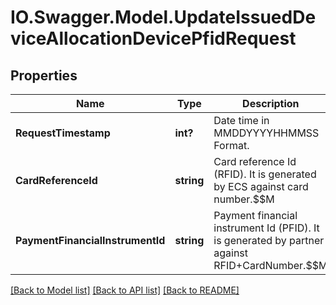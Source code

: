 # IO.Swagger.Model.UpdateIssuedDeviceAllocationDevicePfidRequest
## Properties

Name | Type | Description | Notes
------------ | ------------- | ------------- | -------------
**RequestTimestamp** | **int?** | Date time in MMDDYYYYHHMMSS Format. | 
**CardReferenceId** | **string** | Card reference Id (RFID). It is generated by ECS against card number.$$M | 
**PaymentFinancialInstrumentId** | **string** | Payment financial instrument Id (PFID). It is generated by partner against RFID+CardNumber.$$M | 

[[Back to Model list]](../README.md#documentation-for-models) [[Back to API list]](../README.md#documentation-for-api-endpoints) [[Back to README]](../README.md)

